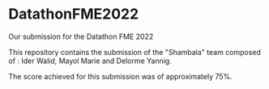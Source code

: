 # DatathonFME2022
Our submission for the Datathon FME 2022


This repository contains the submission of the "Shambala" team composed of : Ider Walid, Mayol Marie and Delorme Yannig.

The score achieved for this submission was of approximately 75%.

